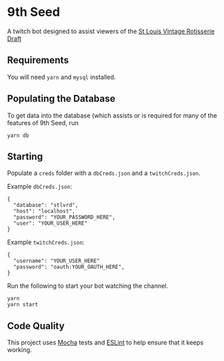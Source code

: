 # 9th Seed

A twitch bot designed to assist viewers of the [St Louis Vintage Rotisserie Draft](https://twitch.tv/stlvrd)

## Requirements

You will need `yarn` and `mysql` installed.

## Populating the Database

To get data into the database (which assists or is required for many of the features of 9th Seed, run

```
yarn db
```

## Starting

Populate a `creds` folder with a `dbCreds.json` and a `twitchCreds.json`.

Example `dbCreds.json`:
```
{
  "database": "stlvrd",
  "host": "localhost",
  "password": "YOUR_PASSWORD_HERE",
  "user": "YOUR_USER_HERE"
}
```

Example `twitchCreds.json`:
```
{
  "username": "YOUR_USER_HERE"
  "password": "oauth:YOUR_OAUTH_HERE",
}
```

Run the following to start your bot watching the channel.
```
yarn
yarn start
```


## Code Quality

This project uses [Mocha](https://mochajs.org/) tests and [ESLint](eslint.org) to help ensure that it keeps working.
